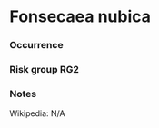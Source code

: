 <!-- TITLE: Fonsecaea nubica  -->

# Fonsecaea nubica
### Occurrence

### Risk group RG2

### Notes

Wikipedia: N/A
